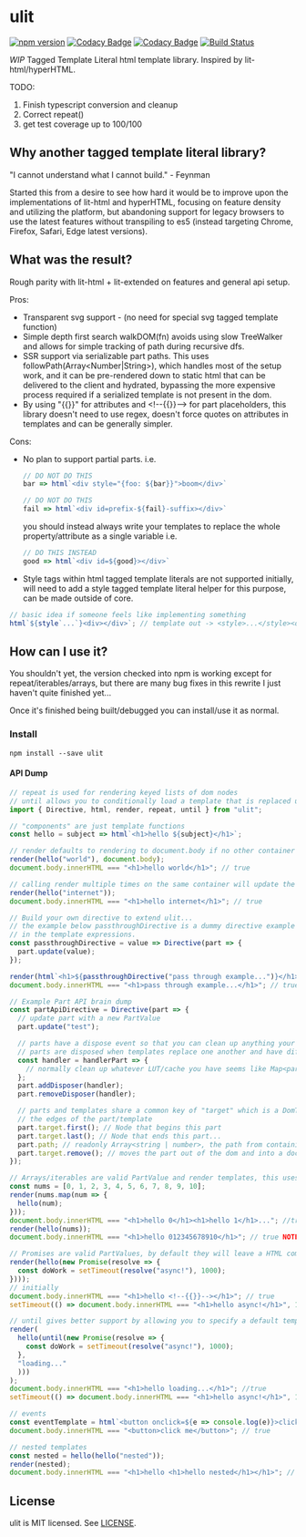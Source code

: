 # ulit
[![npm version](https://badge.fury.io/js/ulit.svg)](https://badge.fury.io/js/ulit)
[![Codacy Badge](https://api.codacy.com/project/badge/Grade/74420ad6de824a64a06235becc1810c2)](https://www.codacy.com/app/andyrjohnson82/ulit?utm_source=github.com&amp;utm_medium=referral&amp;utm_content=andyrj/ulit&amp;utm_campaign=Badge_Grade)
[![Codacy Badge](https://api.codacy.com/project/badge/Coverage/74420ad6de824a64a06235becc1810c2)](https://www.codacy.com/app/andyrjohnson82/ulit?utm_source=github.com&utm_medium=referral&utm_content=andyrj/ulit&utm_campaign=Badge_Coverage)
[![Build Status](https://travis-ci.org/andyrj/ulit.svg?branch=master)](https://travis-ci.org/andyrj/ulit)

*WIP* Tagged Template Literal html template library.  Inspired by lit-html/hyperHTML.

TODO:
1. Finish typescript conversion and cleanup
2. Correct repeat()
3. get test coverage up to 100/100

## Why another tagged template literal library?
"I cannot understand what I cannot build." - Feynman

Started this from a desire to see how hard it would be to improve upon the implementations of lit-html and hyperHTML, focusing on feature density and utilizing the platform, but abandoning support for legacy browsers to use the latest features without transpiling to es5 (instead targeting Chrome, Firefox, Safari, Edge latest versions).

## What was the result?

Rough parity with lit-html + lit-extended on features and general api setup.

Pros:
* Transparent svg support - (no need for special svg tagged template function)
* Simple depth first search walkDOM(fn) avoids using slow TreeWalker and allows for simple tracking of path during recursive dfs.
* SSR support via serializable part paths.  This uses followPath(Array<Number|String>), which handles most of the setup work, and it can be pre-rendered down to static html that can be delivered to the client and hydrated, bypassing the more expensive process required if a serialized template is not present in the dom.
* By using "{{}}" for attributes and \<\!\-\-\{\{\}\}\-\-\> for part placeholders, this library doesn't need to use regex, doesn't force quotes on attributes in templates and can be generally simpler.

Cons:
* No plan to support partial parts. i.e.
  ```js
  // DO NOT DO THIS
  bar => html`<div style="{foo: ${bar}}">boom</div>`
  ```
  ```js
  // DO NOT DO THIS
  fail => html`<div id=prefix-${fail}-suffix></div>`
  ```
  you should instead always write your templates to replace the whole property/attribute as a single variable i.e. 
  ```js
  // DO THIS INSTEAD
  good => html`<div id=${good}></div>`
  ```
* Style tags within html tagged template literals are not supported initially, will need to add a style tagged template literal helper for this purpose, can be made outside of core.
```js
// basic idea if someone feels like implementing something
html`${style`...`}<div></div>`; // template out -> <style>...</style><div></div> 
```

## How can I use it?

You shouldn't yet, the version checked into npm is working except for repeat/iterables/arrays, but there are many bug fixes in this rewrite I just haven't quite finished yet...

Once it's finished being built/debugged you can install/use it as normal.

### Install
```
npm install --save ulit
```

#### API Dump
```js
// repeat is used for rendering keyed lists of dom nodes
// until allows you to conditionally load a template that is replaced upon promise completion (code-splitting, fetch, etc...)
import { Directive, html, render, repeat, until } from "ulit";

// "components" are just template functions
const hello = subject => html`<h1>hello ${subject}</h1>`;

// render defaults to rendering to document.body if no other container is provided
render(hello("world"), document.body);
document.body.innerHTML === "<h1>hello world</h1>"; // true

// calling render multiple times on the same container will update the current template in place if possible or replace it.
render(hello("internet"));
document.body.innerHTML === "<h1>hello internet</h1>"; // true

// Build your own directive to extend ulit...
// the example below passthroughDirective is a dummy directive example that is equivalent to just passing the value to the part
// in the template expressions.
const passthroughDirective = value => Directive(part => {
  part.update(value);
});

render(html`<h1>${passthroughDirective("pass through example...")}</h1>`);
document.body.innerHTML === "<h1>pass through example...</h1>"; // true

// Example Part API brain dump
const partApiDirective = Directive(part => {
  // update part with a new PartValue
  part.update("test");

  // parts have a dispose event so that you can clean up anything your directives create on dispose...
  // parts are disposed when templates replace one another and have differing static parts, or when a part changes from a directive to another valid PartValue
  const handler = handlerPart => {
    // normally clean up whatever LUT/cache you have seems like Map<part, ...> is pretty useful inside directives
  };
  part.addDisposer(handler);
  part.removeDisposer(handler);

  // parts and templates share a common key of "target" which is a DomTarget that is used to store
  // the edges of the part/template
  part.target.first(); // Node that begins this part
  part.target.last(); // Node that ends this part...
  part.path; // readonly Array<string | number>, the path from containing templates root to this part
  part.target.remove(); // moves the part out of the dom and into a document fragment.
});

// Arrays/iterables are valid PartValue and render templates, this uses repeat() internally
const nums = [0, 1, 2, 3, 4, 5, 6, 7, 8, 9, 10];
render(nums.map(num => {
  hello(num);
}));
document.body.innerHTML === "<h1>hello 0</h1><h1>hello 1</h1>..."; //true
render(hello(nums));
document.body.innerHTML === "<h1>hello 012345678910</h1>"; // true NOTE: each number would be it's own textNode in this case...

// Promises are valid PartValues, by default they will leave a HTML comment node where the part will update to whatever PartValue returned to resolve...
render(hello(new Promise(resolve => {
  const doWork = setTimeout(resolve("async!"), 1000);
})));
// initially
document.body.innerHTML === "<h1>hello <!--{{}}--></h1>"; // true
setTimeout(() => document.body.innerHTML === "<h1>hello async!</h1>", 1001); // true

// until gives better support by allowing you to specify a default template while the promise resolves instead of a comment node
render(
  hello(until(new Promise(resolve => {
    const doWork = setTimeout(resolve("async!"), 1000);
  },
  "loading..."
  )))
);
document.body.innerHTML === "<h1>hello loading...</h1>"; //true
setTimeout(() => document.body.innerHTML === "<h1>hello async!</h1>", 1001); // true

// events
const eventTemplate = html`<button onclick=${e => console.log(e)}>click me</button>`;
document.body.innerHTML === "<button>click me</button>"; // true

// nested templates
const nested = hello(hello("nested"));
render(nested);
document.body.innerHTML === "<h1>hello <h1>hello nested</h1></h1>"; // true

```

## License

ulit is MIT licensed. See [LICENSE](LICENSE.md).
